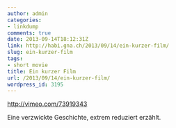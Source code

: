 ```yaml
---
author: admin
categories:
- linkdump
comments: true
date: 2013-09-14T18:12:31Z
link: http://habi.gna.ch/2013/09/14/ein-kurzer-film/
slug: ein-kurzer-film
tags:
- short movie
title: Ein kurzer Film
url: /2013/09/14/ein-kurzer-film/
wordpress_id: 3195
---
```


http://vimeo.com/73919343

Eine verzwickte Geschichte, extrem reduziert erzählt.
